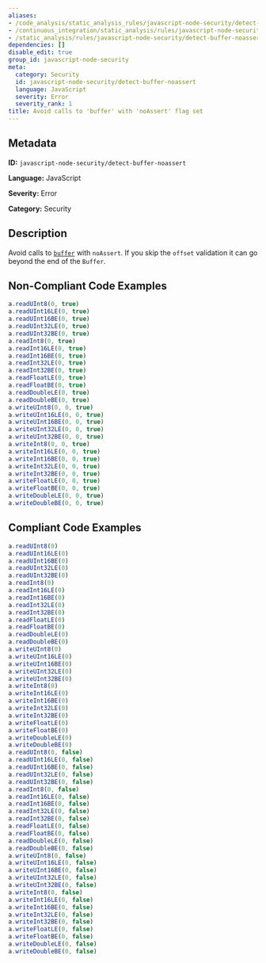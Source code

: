 ```yaml
---
aliases:
- /code_analysis/static_analysis_rules/javascript-node-security/detect-buffer-noassert
- /continuous_integration/static_analysis/rules/javascript-node-security/detect-buffer-noassert
- /static_analysis/rules/javascript-node-security/detect-buffer-noassert
dependencies: []
disable_edit: true
group_id: javascript-node-security
meta:
  category: Security
  id: javascript-node-security/detect-buffer-noassert
  language: JavaScript
  severity: Error
  severity_rank: 1
title: Avoid calls to 'buffer' with 'noAssert' flag set
---
```

<!--  SOURCED FROM https://github.com/DataDog/datadog-static-analyzer-rule-docs -->


## Metadata
**ID:** `javascript-node-security/detect-buffer-noassert`

**Language:** JavaScript

**Severity:** Error

**Category:** Security

## Description
Avoid calls to [`buffer`](https://nodejs.org/api/buffer.html) with `noAssert`. If you skip the `offset` validation it can go beyond the end of the `Buffer`.

## Non-Compliant Code Examples
```javascript
a.readUInt8(0, true)
a.readUInt16LE(0, true)
a.readUInt16BE(0, true)
a.readUInt32LE(0, true)
a.readUInt32BE(0, true)
a.readInt8(0, true)
a.readInt16LE(0, true)
a.readInt16BE(0, true)
a.readInt32LE(0, true)
a.readInt32BE(0, true)
a.readFloatLE(0, true)
a.readFloatBE(0, true)
a.readDoubleLE(0, true)
a.readDoubleBE(0, true)
a.writeUInt8(0, 0, true)
a.writeUInt16LE(0, 0, true)
a.writeUInt16BE(0, 0, true)
a.writeUInt32LE(0, 0, true)
a.writeUInt32BE(0, 0, true)
a.writeInt8(0, 0, true)
a.writeInt16LE(0, 0, true)
a.writeInt16BE(0, 0, true)
a.writeInt32LE(0, 0, true)
a.writeInt32BE(0, 0, true)
a.writeFloatLE(0, 0, true)
a.writeFloatBE(0, 0, true)
a.writeDoubleLE(0, 0, true)
a.writeDoubleBE(0, 0, true)

```

## Compliant Code Examples
```javascript
a.readUInt8(0)
a.readUInt16LE(0)
a.readUInt16BE(0)
a.readUInt32LE(0)
a.readUInt32BE(0)
a.readInt8(0)
a.readInt16LE(0)
a.readInt16BE(0)
a.readInt32LE(0)
a.readInt32BE(0)
a.readFloatLE(0)
a.readFloatBE(0)
a.readDoubleLE(0)
a.readDoubleBE(0)
a.writeUInt8(0)
a.writeUInt16LE(0)
a.writeUInt16BE(0)
a.writeUInt32LE(0)
a.writeUInt32BE(0)
a.writeInt8(0)
a.writeInt16LE(0)
a.writeInt16BE(0)
a.writeInt32LE(0)
a.writeInt32BE(0)
a.writeFloatLE(0)
a.writeFloatBE(0)
a.writeDoubleLE(0)
a.writeDoubleBE(0)
a.readUInt8(0, false)
a.readUInt16LE(0, false)
a.readUInt16BE(0, false)
a.readUInt32LE(0, false)
a.readUInt32BE(0, false)
a.readInt8(0, false)
a.readInt16LE(0, false)
a.readInt16BE(0, false)
a.readInt32LE(0, false)
a.readInt32BE(0, false)
a.readFloatLE(0, false)
a.readFloatBE(0, false)
a.readDoubleLE(0, false)
a.readDoubleBE(0, false)
a.writeUInt8(0, false)
a.writeUInt16LE(0, false)
a.writeUInt16BE(0, false)
a.writeUInt32LE(0, false)
a.writeUInt32BE(0, false)
a.writeInt8(0, false)
a.writeInt16LE(0, false)
a.writeInt16BE(0, false)
a.writeInt32LE(0, false)
a.writeInt32BE(0, false)
a.writeFloatLE(0, false)
a.writeFloatBE(0, false)
a.writeDoubleLE(0, false)
a.writeDoubleBE(0, false)
```
